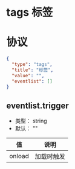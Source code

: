 # tags 标签


# 协议

```json
{
  "type": "tags",
  "title": "标签",
  "value": "",
  "eventlist": []
}
```

## eventlist.trigger
+ 类型： string
+ 默认： ""

| 值 | 说明 |
| ---- | ---- |
| onload | 加载时触发 |
